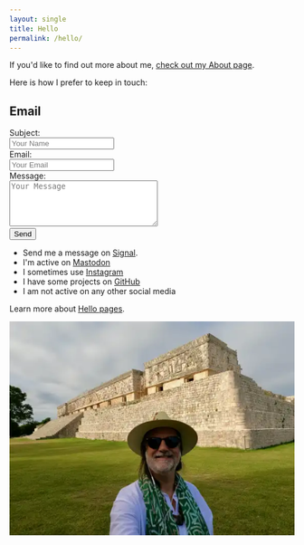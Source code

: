 ```yaml
---
layout: single
title: Hello
permalink: /hello/
---
```

If you'd like to find out more about me, [check out my About page](/about).

Here is how I prefer to keep in touch:

## Email
<form action="mailto:chris@christophersherrod.com" method="get" enctype="text/plain">
    Subject:<br>
    <input type="text" name="subject" placeholder="Your Name"><br>
    Email:<br>
    <input type="email" name="email" placeholder="Your Email"><br>
    Message:<br>
    <textarea name="body" rows="5" cols="30" placeholder="Your Message"></textarea><br>
    <input type="submit" value="Send">
  </form>

- Send me a message on [Signal](https://signal.me/#eu/dH9DTAPmm2FNDnOok4j-8Fh7u2azNWRlNwAC45j_i-MoSJPpu29CmZiLyi9_pmgt).
- I'm active on [Mastodon](https://pkm.social/@chris)
- I sometimes use [Instagram](https://instagram.com/christophersherrod)
- I have some projects on [GitHub](https://github.com/clsherrod)
- I am not active on any other social media

Learn more about [Hello pages](https://alastairjohnston.com/introducing-hello-pages/).

![Chris](/assets/images/Chris-Uxmal.webp)